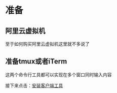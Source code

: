 # 准备

## 阿里云虚拟机
至于如何购买阿里云虚拟机这里就不多说了

## 准备tmux或者iTerm
这两个命令行工具都可以实现在多个窗口同时输入内容

接下来点击：[安装客户端工具](02-client-tools.md)